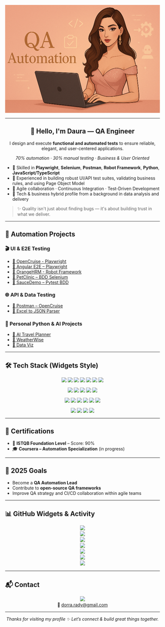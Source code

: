 <p align="center">
  <img src="https://github.com/DauraRady/DauraRady/blob/main/ChatGPT%20Image%2030%20mai%202025%2C%2000_20_02.png?raw=true" alt="Daura QA Banner" width="700" height="350" />
</p>

---

<h2 align="center">🌸 Hello, I'm <strong>Daura</strong> — QA Engineer</h2>

<p align="center">
  I design and execute <strong>functional and automated tests</strong> to ensure reliable, elegant, and user-centered applications.
</p>

<p align="center">
  <em>70% automation · 30% manual testing · Business & User Oriented</em>
</p>

- 🎯 Skilled in **Playwright**, **Selenium**, **Postman**, **Robot Framework**, **Python**, **JavaScript/TypeScript**
- 🧪 Experienced in building robust UI/API test suites, validating business rules, and using Page Object Model
- 🔁 Agile collaboration · Continuous Integration · Test-Driven Development
- 💼 Tech & business hybrid profile from a background in data analysis and delivery

> ✨ Quality isn't just about finding bugs — it's about building trust in what we deliver.

---

## 🧪 Automation Projects

### 🎬 UI & E2E Testing

- [🔹 OpenCruise - Playwright](https://github.com/DauraRady/Playwright-OpenCruise-)
- [🔹 Angular E2E – Playwright](https://github.com/DauraRady/angular-playwright-e2e)
- [🔹 OrangeHRM - Robot Framework](https://github.com/DauraRady/OrangeHRM-rbt-playwright)
- [🔹 PetClinic – BDD Selenium](https://github.com/DauraRady/petclinic-behave-lab)
- [🔹 SauceDemo – Pytest BDD](https://github.com/DauraRady/Pytest-BDD-SauceDemo)

### 🌐 API & Data Testing

- [🔹 Postman – OpenCruise](https://github.com/DauraRady/Test_API-Postman)
- [🔹 Excel to JSON Parser](https://github.com/DauraRady/Parser)

### 🧠 Personal Python & AI Projects

- [🔹 AI Travel Planner](https://github.com/DauraRady/AI-travel-Planner)
- [🔹 WeatherWise](https://github.com/DauraRady/Weatherwise)
- [🔹 Data Viz](https://github.com/DauraRady/Data-visualization-with-Python)

---

## 🛠️ Tech Stack (Widgets Style)

<p align="center">
  <img src="https://img.shields.io/badge/Testing-Playwright-informational?style=flat-square&logo=playwright"/>
  <img src="https://img.shields.io/badge/-Selenium-43B02A?style=flat-square&logo=selenium"/>
  <img src="https://img.shields.io/badge/-Cypress-17202C?style=flat-square&logo=cypress"/>
  <img src="https://img.shields.io/badge/-Postman-FF6C37?style=flat-square&logo=postman"/>
  <img src="https://img.shields.io/badge/-Robot_Framework-000000?style=flat-square"/>
  <img src="https://img.shields.io/badge/-Pytest-0A9EDC?style=flat-square"/>
  <img src="https://img.shields.io/badge/-Behave-5A4FCF?style=flat-square"/>
</p>

<p align="center">
  <img src="https://img.shields.io/badge/Languages-Python-blue?style=flat-square&logo=python"/>
  <img src="https://img.shields.io/badge/-JavaScript-F7DF1E?style=flat-square&logo=javascript&logoColor=black"/>
  <img src="https://img.shields.io/badge/-TypeScript-3178C6?style=flat-square&logo=typescript"/>
  <img src="https://img.shields.io/badge/-Java-007396?style=flat-square&logo=java"/>
  <img src="https://img.shields.io/badge/-SQL-4479A1?style=flat-square&logo=mysql"/>
</p>

<p align="center">
  <img src="https://img.shields.io/badge/Tools-Git-F05032?style=flat-square&logo=git"/>
  <img src="https://img.shields.io/badge/-GitHub-181717?style=flat-square&logo=github"/>
  <img src="https://img.shields.io/badge/-Azure_DevOps-0078D7?style=flat-square&logo=azuredevops"/>
  <img src="https://img.shields.io/badge/-Jira-0052CC?style=flat-square&logo=jira"/>
  <img src="https://img.shields.io/badge/-Jenkins-D24939?style=flat-square&logo=jenkins"/>
  <img src="https://img.shields.io/badge/-VS_Code-007ACC?style=flat-square&logo=visualstudiocode"/>
</p>

<p align="center">
  <img src="https://img.shields.io/badge/Methods-Agile-FCA121?style=flat-square"/>
  <img src="https://img.shields.io/badge/-TDD-FF4081?style=flat-square"/>
  <img src="https://img.shields.io/badge/-CI/CD-4CAF50?style=flat-square&logo=gitlab"/>
  <img src="https://img.shields.io/badge/-Page_Object_Model-607D8B?style=flat-square"/>
</p>

---

## 📜 Certifications

- 🏅 **ISTQB Foundation Level** – Score: 90%  
- 🎓 **Coursera – Automation Specialization** (in progress)

---

## 🎯 2025 Goals

- Become a **QA Automation Lead**
- Contribute to **open-source QA frameworks**
- Improve QA strategy and CI/CD collaboration within agile teams

---

## 📊 GitHub Widgets & Activity

<p align="center">
  <img src="https://github-profile-summary-cards.vercel.app/api/cards/profile-details?username=daurarady&theme=rose_pine&hide_border=true" />
  <br/>
  <img src="https://github-readme-stats.vercel.app/api/top-langs/?username=daurarady&layout=compact&theme=rose_pine" />
  <br/>
  <img src="https://streak-stats.demolab.com/?user=daurarady&theme=rose_pine" />
  <br/>
  <img src="https://github-readme-stats.vercel.app/api?username=daurarady&show_icons=true&theme=rose_pine" />
  <br/>
  <img src="https://github-profile-summary-cards.vercel.app/api/cards/productive-time?username=daurarady&theme=rose_pine" />
  <br/>
  <img src="https://github-profile-summary-cards.vercel.app/api/cards/stats?username=daurarady&theme=rose_pine" />
  <br/>
  <img src="https://github-profile-summary-cards.vercel.app/api/cards/most-commit-language?username=daurarady&theme=rose_pine" />
</p>

---

## 📬 Contact

<p align="center">
  <a href="https://www.linkedin.com/in/radydorra/">
    <img src="https://img.shields.io/badge/LinkedIn-DauraRady-blue?style=flat&logo=linkedin">
  </a>
  <br/>
  📩 <a href="mailto:dorra.rady@gmail.com">dorra.rady@gmail.com</a>
</p>

---

<p align="center">
  <em>Thanks for visiting my profile ✨ Let’s connect & build great things together.</em>
</p>

